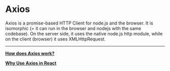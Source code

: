 # Axios

Axios is a promise-based HTTP Client for node.js and the browser. It is isomorphic (= it can run in the browser and nodejs with the same codebase). On the server side, it uses the native node.js http module, while on the client (browser) it uses XMLHttpRequest.

---

[**How does Axios work?**](Axios%201b2aeacbb299813593e7ebb99971b040/How%20does%20Axios%20work%201b2aeacbb2998107b75bcae8fa92a149.md)

[**Why Use Axios in React**](Axios%201b2aeacbb299813593e7ebb99971b040/Why%20Use%20Axios%20in%20React%201b2aeacbb29981cb8d18ed115d77ed05.md)